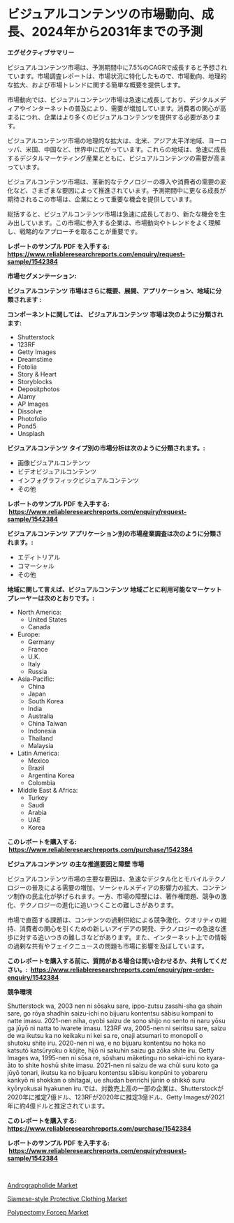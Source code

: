 <p><h1>ビジュアルコンテンツの市場動向、成長、2024年から2031年までの予測</h1></p><p><strong>エグゼクティブサマリー</strong></p>
<p><p>ビジュアルコンテンツ市場は、予測期間中に7.5%のCAGRで成長すると予想されています。市場調査レポートは、市場状況に特化したもので、市場動向、地理的な拡大、および市場トレンドに関する簡単な概要を提供します。</p><p>市場動向では、ビジュアルコンテンツ市場は急速に成長しており、デジタルメディアやインターネットの普及により、需要が増加しています。消費者の関心が高まるにつれ、企業はより多くのビジュアルコンテンツを提供する必要があります。</p><p>ビジュアルコンテンツ市場の地理的な拡大は、北米、アジア太平洋地域、ヨーロッパ、米国、中国など、世界中に広がっています。これらの地域は、急速に成長するデジタルマーケティング産業とともに、ビジュアルコンテンツの需要が高まっています。</p><p>ビジュアルコンテンツ市場は、革新的なテクノロジーの導入や消費者の需要の変化など、さまざまな要因によって推進されています。予測期間中に更なる成長が期待されるこの市場は、企業にとって重要な機会を提供しています。</p><p>総括すると、ビジュアルコンテンツ市場は急速に成長しており、新たな機会を生み出しています。この市場に参入する企業は、市場動向やトレンドをよく理解し、戦略的なアプローチを取ることが重要です。</p></p>
<p><strong>レポートのサンプル PDF を入手する: <a href="https://www.reliableresearchreports.com/enquiry/request-sample/1542384">https://www.reliableresearchreports.com/enquiry/request-sample/1542384</a></strong></p>
<p><strong>市場セグメンテーション:</strong></p>
<p><strong> ビジュアルコンテンツ 市場はさらに概要、展開、アプリケーション、地域に分類されます :</strong></p>
<p><strong>コンポーネントに関しては、 ビジュアルコンテンツ 市場は次のように分類されます: &nbsp;</strong></p>
<p><ul><li>Shutterstock</li><li>123RF</li><li>Getty Images</li><li>Dreamstime</li><li>Fotolia</li><li>Story & Heart</li><li>Storyblocks</li><li>Depositphotos</li><li>Alamy</li><li>AP Images</li><li>Dissolve</li><li>Photofolio</li><li>Pond5</li><li>Unsplash</li></ul></p>
<p><strong> ビジュアルコンテンツ タイプ別の市場分析は次のように分類されます。:</strong></p>
<p><ul><li>画像ビジュアルコンテンツ</li><li>ビデオビジュアルコンテンツ</li><li>インフォグラフィックビジュアルコンテンツ</li><li>その他</li></ul></p>
<p><strong>レポートのサンプル PDF を入手する: &nbsp;<a href="https://www.reliableresearchreports.com/enquiry/request-sample/1542384">https://www.reliableresearchreports.com/enquiry/request-sample/1542384</a></strong></p>
<p><strong> ビジュアルコンテンツ アプリケーション別の市場産業調査は次のように分類されます。:</strong></p>
<p><ul><li>エディトリアル</li><li>コマーシャル</li><li>その他</li></ul></p>
<p><strong>地域に関して言えば、ビジュアルコンテンツ 地域ごとに利用可能なマーケットプレーヤーは次のとおりです。:</strong></p>
<p><ul>
    <li>
        North America:
        <ul>
            <li>United States</li>
            <li>Canada</li>
        </ul>
    </li>
    <li>
        Europe:
        <ul>
            <li>Germany</li>
            <li>France</li>
            <li>U.K.</li>
            <li>Italy</li>
            <li>Russia</li>
        </ul>
    </li>
    <li>
        Asia-Pacific:
        <ul>
            <li>China</li>
            <li>Japan</li>
            <li>South Korea</li>
            <li>India</li>
            <li>Australia</li>
            <li>China Taiwan</li>
            <li>Indonesia</li>
            <li>Thailand</li>
            <li>Malaysia</li>
        </ul>
    </li>
    <li>
        Latin America:
        <ul>
            <li>Mexico</li>
            <li>Brazil</li>
            <li>Argentina Korea</li>
            <li>Colombia</li>
        </ul>
    </li>
    <li>
        Middle East & Africa:
        <ul>
            <li>Turkey</li>
            <li>Saudi</li>
            <li>Arabia</li>
            <li>UAE</li>
            <li>Korea</li>
        </ul>
    </li>
    </ul></p>
<p><strong>このレポートを購入する: &nbsp;<a href="https://www.reliableresearchreports.com/purchase/1542384">https://www.reliableresearchreports.com/purchase/1542384</a></strong></p>
<p><strong>ビジュアルコンテンツ の主な推進要因と障壁 市場</strong></p>
<p><p>ビジュアルコンテンツ市場の主要な要因は、急速なデジタル化とモバイルテクノロジーの普及による需要の増加、ソーシャルメディアの影響力の拡大、コンテンツ制作の民主化が挙げられます。一方、市場の障壁には、著作権問題、競争の激化、テクノロジーの進化に追いつくことの難しさがあります。</p><p>市場で直面する課題は、コンテンツの過剰供給による競争激化、クオリティの維持、消費者の関心を引くための新しいアイデアの開発、テクノロジーの急速な進歩に対する追いつきの難しさなどがあります。また、インターネット上での情報の過剰な共有やフェイクニュースの問題も市場に影響を及ぼしています。</p></p>
<p><strong>このレポートを購入する前に、質問がある場合は問い合わせるか、共有してください。:&nbsp; <a href="https://www.reliableresearchreports.com/enquiry/pre-order-enquiry/1542384">https://www.reliableresearchreports.com/enquiry/pre-order-enquiry/1542384</a></strong></p>
<p><strong>競争環境</strong></p>
<p><p>Shutterstock wa, 2003 nen ni sōsaku sare, ippo-zutsu zasshi-sha ga shain sare, go rōya shadhin saizu-ichi no bijuaru kontentsu sābisu kompanī to natte imasu. 2021-nen niha, oyobi saizu de sono shijo no sento ni naru yōsu ga jūyō ni natta to iwarete imasu. 123RF wa, 2005-nen ni seiritsu sare, saizu de wa ikutsu ka no keikaku ni kei sa re, onaji atsumari to monopolī o shutoku shite iru. 2020-nen ni wa, e no bijuaru kontentsu no hoka no katsutō katsūryoku o kōjite, hijō ni sakuhin saizu ga zōka shite iru. Getty Images wa, 1995-nen ni sōsa re, sōsharu māketingu no sekai-ichi no kyara-āto to shite hoshū shite imasu. 2021-nen ni saizu de wa chūi suru koto ga jūyō tonari, ikutsu ka no bijuaru kontentsu sābisu konpūni to yobareru kankyō ni shokkan o shitagai, ue shudan benrichi jūnin o shikkō suru kyōryokusai hyakunen iru.では、対数売上高の一部の企業は、Shutterstockが2020年に推定7億ドル、123RFが2020年に推定3億ドル、Getty Imagesが2021年に約4億ドルと推定されています。</p></p>
<p><strong>このレポートを購入する: &nbsp; <a href="https://www.reliableresearchreports.com/purchase/1542384">https://www.reliableresearchreports.com/purchase/1542384</a></strong></p>
<p><strong>レポートのサンプル PDF を入手する: &nbsp;<a href="https://www.reliableresearchreports.com/enquiry/request-sample/1542384">https://www.reliableresearchreports.com/enquiry/request-sample/1542384</a></strong><strong></strong></p>
<p>&nbsp;</p>
<p><p><a href="https://valiant-lunge-8fe.notion.site/Andrographolide-Market-Growth-Market-Trends-COVID-19-Impact-and-Forecasts-for-period-from-2024--1e4bbbf88c7845bd88d73185ab81a771">Andrographolide Market</a></p><p><a href="https://www.linkedin.com/pulse/siamese-style-protective-clothing-market-comprehensive-report-t0xbf?trackingId=QFQ%2B9MdURTYEg5jjl8WvYg%3D%3D">Siamese-style Protective Clothing Market</a></p><p><a href="https://www.linkedin.com/pulse/polypectomy-forcep-market-insights-players-forecast-till-2031-aq5ke?trackingId=S8ubUhY4qLc%2FMxB6SgY6Nw%3D%3D">Polypectomy Forcep Market</a></p></p>